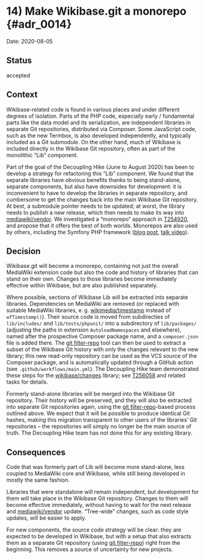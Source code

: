 # 14) Make Wikibase.git a monorepo {#adr_0014}

Date: 2020-08-05

## Status

accepted

## Context

Wikibase-related code is found in various places and under different degrees of isolation.
Parts of the PHP code, especially early / fundamental parts like the data model and its serialization,
are independent libraries in separate Git repositories, distributed via Composer.
Some JavaScript code, such as the new Termbox,
is also developed independently, and typically included as a Git submodule.
On the other hand, much of Wikibase is included directly in the Wikibase Git repository,
often as part of the monolithic “Lib” component.

Part of the goal of the Decoupling Hike (June to August 2020) has been to develop a strategy for refactoring this “Lib” component.
We found that the separate libraries have obvious benefits thanks to being stand-alone, separate components,
but also have downsides for development:
it is inconvenient to have to develop the libraries in separate repository,
and cumbersome to get the changes back into the main Wikibase Git repository.
At best, a submodule pointer needs to be updated;
at worst, the library needs to publish a new release, which then needs to make its way into [mediawiki/vendor][].
We investigated a “monorepo” approach in [T254920][],
and propose that it offers the best of both worlds.
Monorepos are also used by others, including the Symfony PHP framework
([blog post][Symfony blog post], [talk video][Symfony talk video]).

## Decision

Wikibase.git will become a monorepo,
containing not just the overall MediaWiki extension code
but also the code and history of libraries that can stand on their own.
Changes to those libraries become immediately effective within Wikibase,
but are also published separately.

Where possible, sections of Wikibase Lib will be extracted into separate libraries.
Dependencies on MediaWiki are removed
(or replaced with suitable MediaWiki libraries, e. g. [wikimedia/timestamp][] instead of `wfTimestamp()`).
Their source code is moved from subdirecties of `lib/includes/` and `lib/tests/phpunit/` into a subdirectory of `lib/packages/`
(adjusting the paths in extension `AutoloadNamespaces` and elsewhere),
named after the prospective Composer package name,
and a `composer.json` file is added there.
The [git filter-repo][] tool can then be used to extract a subset of the Wikibase Git history with only the changes relevant to the new library;
this new read-only repository can be used as the VCS source of the Composer package,
and is automatically updated through a GitHub action (see `.github/workflows/main.yml`).
The Decoupling Hike team demonstrated these steps for the [wikibase/changes][] library;
see [T256058][] and related tasks for details.

Formerly stand-alone libraries will be merged into the Wikibase Git repository.
Their history will be preserved, and they will also be extracted into separate Git repositories again,
using the [git filter-repo][]-based process outlined above.
We expect that it will be possible to produce identical Git hashes,
making this migration transparent to other users of the libraries’ Git repositories –
the repositories will simply no longer be the main source of truth.
The Decoupling Hike team has not done this for any existing library.

## Consequences

Code that was formerly part of Lib will become more stand-alone,
less coupled to MediaWiki core and Wikibase,
while still being developed in mostly the same fashion.

Libraries that were standalone will remain independent,
but development for them will take place in the Wikibase Git repository.
Changes to them will become effective immediately,
without having to wait for the next release and [mediawiki/vendor][] update.
“Tree-wide” changes, such as code style updates, will be easier to apply.

For new components, the source code strategy will be clear:
they are expected to be developed in Wikibase,
but with a setup that also extracts them as a separate Git repository
(using [git filter-repo][]) right from the beginning.
This removes a source of uncertainty for new projects.

[mediawiki/vendor]: https://gerrit.wikimedia.org/g/mediawiki/vendor/
[T254920]: https://phabricator.wikimedia.org/T254920
[Symfony blog post]: https://symfony.com/blog/symfony2-components-as-standalone-packages
[Symfony talk video]: https://www.youtube.com/watch?v=4w3-f6Xhvu8
[wikimedia/timestamp]: https://packagist.org/packages/wikimedia/timestamp
[git filter-repo]: https://github.com/newren/git-filter-repo/
[wikibase/changes]: https://packagist.org/packages/wikibase/changes
[T256058]: https://phabricator.wikimedia.org/T256058
